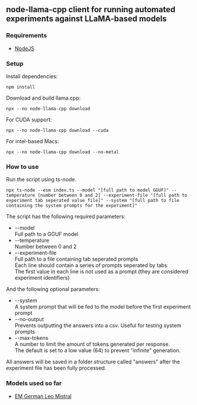 ## node-llama-cpp client for running automated experiments against LLaMA-based models

### Requirements

- [NodeJS](https://nodejs.org/en)

### Setup

Install dependencies:

`npm install`

Download and build llama.cpp:

`npx --no node-llama-cpp download`

For CUDA support:

`npx --no node-llama-cpp download --cuda`

For intel-based Macs:

`npx --no node-llama-cpp download --no-metal`

### How to use

Run the script using ts-node.

`npx ts-node --esm index.ts --model "[full path to model GGUF]" --temperature [number between 0 and 2] --experiment-file "[full path to experiment tab seperated value file]" --system "[full path to file containing the system prompts for the experiment]"`

The script has the following required parameters:
- --model \
Full path to a GGUF model
- --temperature \
Number between 0 and 2
- --experiment-file \
Full path to a file containing tab seperated prompts \
Each line should contain a series of prompts seperated by tabs \
The first value in each line is not used as a prompt (they are considered experiment identifiers)
  

And the following optional parameters:
- --system \
A system prompt that will be fed to the model before the first experiment prompt
- --no-output \
Prevents outputting the answers into a csv. Useful for testing system prompts
- --max-tokens \
A number to limit the amount of tokens generated per response. \
The default is set to a low value (64) to prevent "infinite" generation.

All answers will be saved in a folder structure called "answers" after the experiment file has been fully processed.

### Models used so far

- [EM German Leo Mistral](https://huggingface.co/TheBloke/em_german_leo_mistral-GGUF)
